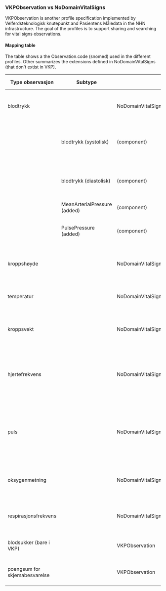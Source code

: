 ### VKPObservation vs NoDomainVitalSigns

VKPObservation is another profile specification implemented by Velferdsteknologisk knutepunkt and Pasientens Måledata in the NHN infrastructure. The goal of the profiles is to support sharing and searching for vital signs observations.

#### Mapping table

The table shows a the Observation.code (snomed) used in the different profiles. Other summarizes the extensions defined in NoDomainVitalSigns (that don't extist in VKP).

|Type observasjon|Subtype|Profile|LOINC|SNOMED|IHTSDO official|VKP snomed|Other|
|----------------|---------|------|-----|------|------|--|--|
|blodtrykk||NoDomainVitalSignsObservationBloodpressure|85354-9 Blood pressure panel with all children optional|no mapping|no mapping||headTiltAngle,  sleepStatus, cuffSize, bodyPosition, formulaMAPCalc, formulaSystolicCalc, formulaDiastolicCalc|
||blodtrykk (systolisk)|(component)|8480-6 Systolic blood-pressure|4471000202106 Systemic systolic arterial blood pressure (observable entity) |271649006 Systolic blood pressure (observable entity)|271649006 - Systolic blood pressure||
||blodtrykk (diastolisk)|(component)|8462-4 Diastolic blood-pressure|4481000202108 Systemic diastolic arterial blood pressure (observable entity)|271650006 Diastolic blood pressure (observable entity)|271650006 - Diastolic blood pressure||
||MeanArterialPressure (added)|(component)|8478-0 |4501000202102 ||IKKE i VKP||
||PulsePressure (added)|(component)|NA| 4461000202102 Systemic arterial pulse pressure (observable entity)||IKKE i VKP||
|kroppshøyde||NoDomainVitalSignsObservationBodyHeight|8302-2 Body height|50373000 Body height measure (observable entity)|248334005 Length of body (observable entity)|IKKE i VKP||
|temperatur||NoDomainVitalSignsObservationBodyTemp|8310-5 Body temperature|276885007 Core body temperature (observable entity)|276885007 Core body temperature (observable entity)|276885007 - Core body temperature|daysSinceMenstruationStart, bodyExposure, activeHeating|
|kroppsvekt||NoDomainVitalSignsObservationBodyWeight|29563-7 Body weight|27113001 Body weight (observable entity)|27113001 Body weight (observable entity)|27113001 - Body weight|clothingState, confoundingFactor|
|hjertefrekvens||NoDomainVitalSignsObservationHeartRate|8867-4 heart-rate|364075005 Heart Rate|78564009 Heart rate measured at systemic artery (observable entity) ECL bruker 364075005|364075005 Heart Rate|heartRythm, confoundingFactor,  clinicalDescription, characterOfHeartrate, BodyPosition, heartRythmIrregularity|
|puls||NoDomainVitalSignsObservationPulse|8867-4 heart-rate|78564009 Heart rate measured at systemic artery (observable entity)|78564009 Heart rate measured at systemic artery (observable entity) ECL bruker 364075005|IKKE i VKP||
|oksygenmetning||NoDomainVitalSignsObservationOxygenSaturation|2708-6 (bør erstattes med 59408-5 internasjonalt)|431314004 Peripheral oxygen saturation (observable entity)|431314004 Peripheral oxygen saturation (observable entity)|431314004 - Peripheral oxygen saturation|inspiredOxygen|
|respirasjonsfrekvens||NoDomainVitalSignsObservationRespirationRate|9279-1 Respiratory Rate|271625008 Rate of spontaneous respiration (observable entity)|86290005 Respiratory rate (observable entity)|IKKE i VKP||
|blodsukker (bare i VKP)||VKPObservation|15074-8 - Glucose [Moles/volume] in Blood|||434912009 - Blood glucose concentration||
|poengsum for skjemabesvarelse||VKPObservation|74465-6 - Questionnaire response Document|||BARE i VKP||
